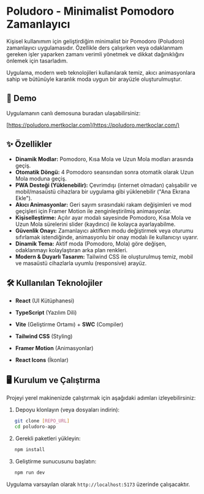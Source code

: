 # Poludoro - Minimalist Pomodoro Zamanlayıcı

Kişisel kullanımım için geliştirdiğim minimalist bir Pomodoro (Poludoro) zamanlayıcı uygulamasıdır. Özellikle ders çalışırken veya odaklanmam gereken işler yaparken zamanı verimli yönetmek ve dikkat dağınıklığını önlemek için tasarladım.

Uygulama, modern web teknolojileri kullanılarak temiz, akıcı animasyonlara sahip ve bütünüyle karanlık moda uygun bir arayüzle oluşturulmuştur.

## 🚀 Demo

Uygulamanın canlı demosuna buradan ulaşabilirsiniz:

[https://poludoro.mertkoclar.com](https://poludoro.mertkoclar.com/)

## ✨ Özellikler

* **Dinamik Modlar:** Pomodoro, Kısa Mola ve Uzun Mola modları arasında geçiş.
* **Otomatik Döngü:** 4 Pomodoro seansından sonra otomatik olarak Uzun Mola moduna geçiş.
* **PWA Desteği (Yüklenebilir):** Çevrimdışı (internet olmadan) çalışabilir ve mobil/masaüstü cihazlara bir uygulama gibi yüklenebilir ("Ana Ekrana Ekle").
* **Akıcı Animasyonlar:** Geri sayım sırasındaki rakam değişimleri ve mod geçişleri için Framer Motion ile zenginleştirilmiş animasyonlar.
* **Kişiselleştirme:** Açılır ayar modalı sayesinde Pomodoro, Kısa Mola ve Uzun Mola sürelerini slider (kaydırıcı) ile kolayca ayarlayabilme.
* **Güvenlik Onayı:** Zamanlayıcı aktifken modu değiştirmek veya oturumu sıfırlamak istendiğinde, animasyonlu bir onay modalı ile kullanıcıyı uyarır.
* **Dinamik Tema:** Aktif moda (Pomodoro, Mola) göre değişen, odaklanmayı kolaylaştıran arka plan renkleri.
* **Modern & Duyarlı Tasarım:** Tailwind CSS ile oluşturulmuş temiz, mobil ve masaüstü cihazlarla uyumlu (responsive) arayüz.

## 🛠️ Kullanılan Teknolojiler

* **React** (UI Kütüphanesi)

* **TypeScript** (Yazılım Dili)

* **Vite** (Geliştirme Ortamı) + **SWC** (Compiler)

* **Tailwind CSS** (Styling)

* **Framer Motion** (Animasyonlar)

* **React Icons** (İkonlar)

## 🖥️ Kurulum ve Çalıştırma

Projeyi yerel makinenizde çalıştırmak için aşağıdaki adımları izleyebilirsiniz:
1. Depoyu klonlayın (veya dosyaları indirin):

```bash
   git clone [REPO_URL]
   cd poludoro-app
```

2. Gerekli paketleri yükleyin:

```bash
   npm install
```

3. Geliştirme sunucusunu başlatın:

```bash
   npm run dev
```

Uygulama varsayılan olarak ```http://localhost:5173``` üzerinde çalışacaktır.
